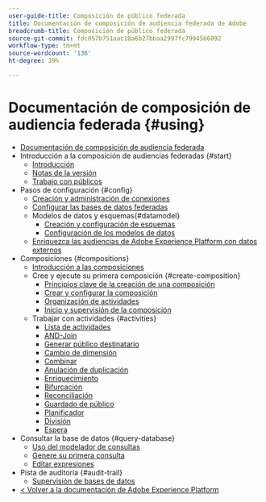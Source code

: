 ```yaml
---
user-guide-title: Composición de público federada
title: Documentación de composición de audiencia federada de Adobe
breadcrumb-title: Composición de público federada
source-git-commit: fdc057b751aac18a6b27bbaa2997fc7994566092
workflow-type: tm+mt
source-wordcount: '136'
ht-degree: 39%

---
```



# Documentación de composición de audiencia federada {#using}

+ [Documentación de composición de audiencia federada](home.md)
+ Introducción a la composición de audiencias federadas {#start}
   + [Introducción ](start/get-started.md)
   + [Notas de la versión](start/release-notes.md)
   + [Trabajo con públicos](start/audiences.md)
+ Pasos de configuración {#config}
   + [Creación y administración de conexiones](connections/connections.md)
   + [Configurar las bases de datos federadas](connections/federated-db.md)
   + Modelos de datos y esquemas{#datamodel}
      + [Creación y configuración de esquemas](customer/schemas.md)
      + [Configuración de los modelos de datos](data-management/gs-models.md)
   + [Enriquezca las audiencias de Adobe Experience Platform con datos externos](connections/destinations.md)
+ Composiciones {#compositions}
   + [Introducción a las composiciones](compositions/gs-compositions.md)
   + Cree y ejecute su primera composición {#create-composition}
      + [Principios clave de la creación de una composición](compositions/gs-composition-creation.md)
      + [Crear y configurar la composición](compositions/create-composition.md)
      + [Organización de actividades](compositions/orchestrate-activities.md)
      + [Inicio y supervisión de la composición](compositions/start-monitor-composition.md)
   + Trabajar con actividades {#activities}
      + [Lista de actividades](compositions/activities/about-activities.md)
      + [AND-Join](compositions/activities/and-join.md)
      + [Generar público destinatario](compositions/activities/build-audience.md)
      + [Cambio de dimensión](compositions/activities/change-dimension.md)
      + [Combinar](compositions/activities/combine.md)
      + [Anulación de duplicación](compositions/activities/deduplication.md)
      + [Enriquecimiento](compositions/activities/enrichment.md)
      + [Bifurcación](compositions/activities/fork.md)
      + [Reconciliación](compositions/activities/reconciliation.md)
      + [Guardado de público](compositions/activities/save-audience.md)
      + [Planificador](compositions/activities/scheduler.md)
      + [División](compositions/activities/split.md)
      + [Espera](compositions/activities/wait.md)
+ Consultar la base de datos {#query-database}
   + [Uso del modelador de consultas](query/query-modeler-overview.md)
   + [Genere su primera consulta](query/build-query.md)
   + [Editar expresiones](query/expression-editor.md)
+ Pista de auditoría {#audit-trail}
   + [Supervisión de bases de datos](admin/audit-trail.md)
+ [&lt; Volver a la documentación de Adobe Experience Platform](https://experienceleague.adobe.com/en/docs/experience-platform/landing/home)
